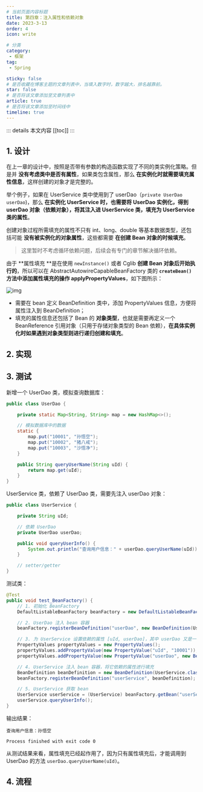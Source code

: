 ```yaml
---
# 当前页面内容标题
title: 第四章：注入属性和依赖对象
date: 2023-3-13
order: 4
icon: write

# 分类
category:
 - 框架
tag:
 - Spring

sticky: false
# 是否收藏在博客主题的文章列表中，当填入数字时，数字越大，排名越靠前。
star: false
# 是否将该文章添加至文章列表中
article: true
# 是否将该文章添加至时间线中
timeline: true
---
```



::: details 本文内容
[[toc]]
:::



## 1. 设计

在上一章的设计中，按照是否带有参数的构造函数实现了不同的类实例化策略。但是并 **没有考虑类中是否有属性**，如果类包含属性，那么 **在实例化时就需要填充属性信息**，这样创建的对象才是完整的。

举个例子，如果在 UserService 类中使用到了 userDao（`private UserDao userDao`)，那么 **在实例化 UserService 时，也需要将 UserDao 实例化，得到 userDao 对象（依赖对象），将其注入进 UserService 类，填充为 UserService 类的属性**。

创建对象过程所需填充的属性不只有 int、long、double 等基本数据类型，还包括可能 **没有被实例化的对象属性**，这些都需要 **在创建 Bean 对象的时候填充**。

> 这里暂时不考虑循环依赖问题，后续会有专门的章节解决循环依赖。

由于 **属性填充 **是在使用 `newInstance()` 或者 Cglib **创建 Bean 对象后开始执行的**，所以可以在 AbstractAutowireCapableBeanFactory 类的 **`createBean()` 方法中添加属性填充的操作 applyPropertyValues**，如下图所示：

![img](https://run-notes.oss-cn-beijing.aliyuncs.com/notes/202303132208972.png)

- 需要在 bean 定义 BeanDefinition 类中，添加 PropertyValues 信息，方便将属性注入到 BeanDefinition；
- 填充的属性信息还包括了 Bean 的 **对象类型**，也就是需要再定义一个 BeanReference 引用对象（只用于存储对象类型的 Bean 依赖），**在具体实例化时如果遇到对象类型则进行递归创建和填充**。

## 2. 实现





## 3. 测试

新增一个 UserDao 类，模拟查询数据库：

```java
public class UserDao {

    private static Map<String, String> map = new HashMap<>();

    // 模拟数据库中的数据
    static {
        map.put("10001", "孙悟空");
        map.put("10002", "猪八戒");
        map.put("10003", "沙悟净");
    }

    public String queryUserName(String uId) {
        return map.get(uId);
    }
}
```

UserService 类，依赖了 UserDao 类，需要先注入 userDao 对象：

```java
public class UserService {

    private String uId;

    // 依赖 UserDao
    private UserDao userDao;

    public void queryUserInfo() {
        System.out.println("查询用户信息：" + userDao.queryUserName(uId));
    }

    // setter/getter
}
```

测试类：

```java
@Test
public void test_BeanFactory() {
    // 1. 初始化 BeanFactory
    DefaultListableBeanFactory beanFactory = new DefaultListableBeanFactory();

    // 2. UserDao 注入 bean 容器
    beanFactory.registerBeanDefinition("userDao", new BeanDefinition(UserDao.class));

    // 3. 为 UserService 设置依赖的属性 [uId, userDao]，其中 userDao 又是一个 bean 对象
    PropertyValues propertyValues = new PropertyValues();
    propertyValues.addPropertyValue(new PropertyValue("uId", "10001"));
    propertyValues.addPropertyValue(new PropertyValue("userDao", new BeanReference("userDao")));

    // 4. UserService 注入 bean 容器，将它依赖的属性进行填充
    BeanDefinition beanDefinition = new BeanDefinition(UserService.class, propertyValues);
    beanFactory.registerBeanDefinition("userService", beanDefinition);

    // 5. UserService 获取 bean
    UserService userService = (UserService) beanFactory.getBean("userService");
    userService.queryUserInfo();
}
```

输出结果：

```text
查询用户信息：孙悟空

Process finished with exit code 0
```

从测试结果来看，属性填充已经起作用了，因为只有属性填充后，才能调用到 UserDao 的方法 `userDao.queryUserName(uId)`。

## 4. 流程

